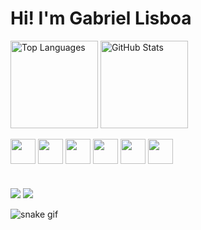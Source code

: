 # Hi! I'm Gabriel Lisboa


<a href="https://github.com/Ga5000"><img src="https://github-readme-stats.vercel.app/api/top-langs/?username=Ga5000&layout=compact&hide=javascript,python,css,html&theme=github_dark" height="140em" alt="Top Languages"/></a>
  <a href="https://github.com/Ga5000"><img src="https://github-readme-stats.vercel.app/api?username=Ga5000&show_icons=true&theme=github_dark" height="140em" alt="GitHub Stats"/><a/>

  <div style="display: inline-block">
    <img align="center" height="40px" width="40px" src="https://cdn.jsdelivr.net/gh/devicons/devicon@latest/icons/spring/spring-original.svg"/>
      <img align="center" height="40px" width="40px" src="https://cdn.jsdelivr.net/gh/devicons/devicon@latest/icons/java/java-original.svg"/>
      <img align="center" height="40px" width="40px" src="https://cdn.jsdelivr.net/gh/devicons/devicon@latest/icons/mysql/mysql-original.svg"/>
      <img align="center" height="40px" width="40px" src="https://cdn.jsdelivr.net/gh/devicons/devicon@latest/icons/c/c-original.svg"/>
      <img align="center" height="40px" width="40px" src="https://cdn.jsdelivr.net/gh/devicons/devicon@latest/icons/postman/postman-original.svg"/>
      <img align="center" height="40px" width="40px" src="https://cdn.jsdelivr.net/gh/devicons/devicon@latest/icons/git/git-original.svg"/>
  </div>

  #
  <div style="display: inline-block">
    <a href="mailto:gbr.lisboa@gmail.com" target="_blank"><img src="https://img.shields.io/badge/Gmail-D14836?style=for-the-badge&logo=gmail&logoColor=white"/></a>
    <a href="https://www.linkedin.com/in/gabriel-lisboa05/" target="_blank"><img src="https://img.shields.io/badge/LinkedIn-0077B5?style=for-the-badge&logo=linkedin&logoColor=white"/></a>
  </div>

  ![snake gif](https://github.com/Ga5000/Ga5000/blob/output/github-contribution-grid-snake.gif)

